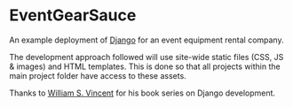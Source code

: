 # EventGearSauce
An example deployment of [Django](https://www.djangoproject.com/) for an event equipment rental company.

The development approach followed will use site-wide static files (CSS, JS & images) and HTML templates. This is done so that all projects within the main project folder have access to these assets.

Thanks to [William S. Vincent](https://github.com/wsvincent) for his book series on Django development.
